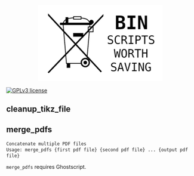 <p align="center">
<img width="333" height="204" src="logo.png">
</p>

[![GPLv3
license](https://img.shields.io/badge/License-GPLv3-blue.svg)](http://perso.crans.org/besson/LICENSE.html)

## cleanup_tikz_file


## merge_pdfs

```
Concatenate multiple PDF files
Usage: merge_pdfs {first pdf file} {second pdf file} ... {output pdf file}
```
`merge_pdfs` requires Ghostscript.
